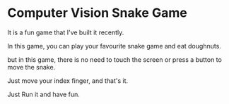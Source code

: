# Computer Vision Snake Game
<p>
 It is a fun game that I've built it recently.
</p>
<p>
 In this game, you can play your favourite snake game and eat doughnuts. 
</p>
<p>
but in this game, there is no need to touch the screen or press a button to move the snake. 
</p>
<p>
 Just move your index finger, and that's it.
 </p>
<p>
 Just Run it and have fun.
</p>  
